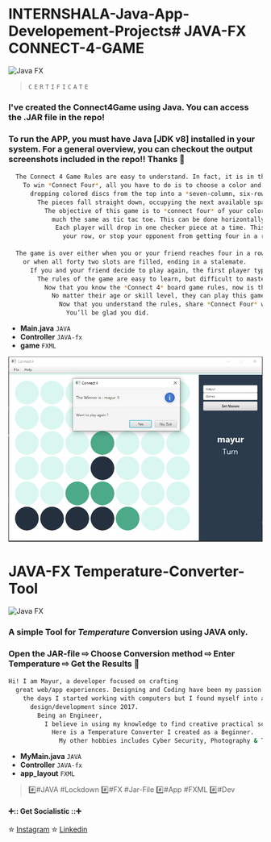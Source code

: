 # INTERNSHALA-Java-App-Developement-Projects# JAVA-FX CONNECT-4-GAME

![Java FX](https://img.shields.io/badge/-Finished-brightgreen.svg)

>`C`
>`E`
>`R`
>`T`
>`I`
>`F`
>`I`
>`C`
>`A`
>`T`
>`E`


### I've created the Connect4Game using Java. You can access the .JAR file in the repo!
### To run the APP, you must have Java [JDK v8] installed in your system. For a general overview, you can checkout the output screenshots included in the repo!! Thanks :santa:
```bash
  The Connect 4 Game Rules are easy to understand. In fact, it is in the name.
    To win *Connect Four*, all you have to do is to choose a color and then take turns
      dropping colored discs from the top into a *seven-column, six-row* vertically suspended grid.
        The pieces fall straight down, occupying the next available space within the column.
          The objective of this game is to *connect four* of your colored checker pieces in a row,
            much the same as tic tac toe. This can be done horizontally, vertically or diagonally.
             Each player will drop in one checker piece at a time. This will give you a chance to either build
               your row, or stop your opponent from getting four in a row.
                 
  The game is over either when you or your friend reaches four in a row,
    or when all forty two slots are filled, ending in a stalemate.
      If you and your friend decide to play again, the first player typically goes first.
        The rules of the game are easy to learn, but difficult to master. That is the beauty of Connect Four.
          Now that you know the *Connect 4* board game rules, now is the time to challenge everyone you know.
            No matter their age or skill level, they can play this game with you.
              Now that you understand the rules, share *Connect Four* with everyone around you.
                You’ll be glad you did.
```

* **Main.java** `JAVA`
* **Controller** `JAVA-fx`
* **game** `FXML`

![Connect4](https://github.com/dedsec-lucy-4141/INTERNSHALA-Java-App-Developement-Projects/blob/main/Connect4Game/Output%20%2B%20C4%20%2B%202.png)
# JAVA-FX Temperature-Converter-Tool

![Java FX](https://img.shields.io/badge/-Finished-brightgreen.svg)
### A simple Tool for *Temperature* Conversion using JAVA only.
### Open the JAR-file ⇨ Choose Conversion method ⇨ Enter Temperature ⇨ Get the Results :hatching_chick:

```bash
Hi! I am Mayur, a developer focused on crafting
  great web/app experiences. Designing and Coding have been my passion since
    the days I started working with computers but I found myself into app
      design/development since 2017.
        Being an Engineer,
          I believe in using my knowledge to find creative practical solutions.
            Here is a Temperature Converter I created as a Beginner.
              My other hobbies includes Cyber Security, Photography & Traveling.
```

* **MyMain.java** `JAVA`
* **Controller** `JAVA-fx`
* **app_layout** `FXML`


> :hash:#JAVA #Lockdown :hash:#FX #Jar-File :hash:#App #FXML :hash:#Dev

#### :heavy_plus_sign::: Get Socialistic :::heavy_plus_sign:

✮ [Instagram](https://www.instagram.com/i_m_mayur._/)
✮ [Linkedin](https://www.linkedin.com/in/m14yur)


